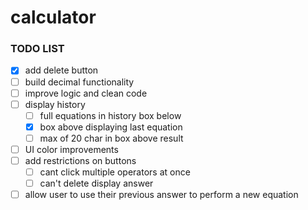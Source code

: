# calculator

### TODO LIST

- [x] add delete button
- [ ] build decimal functionality
- [ ] improve logic and clean code
- [ ] display history
  - [ ] full equations in history box below
  - [x] box above displaying last equation
  - [ ] max of 20 char in box above result
- [ ] UI color improvements
- [ ] add restrictions on buttons
  - [ ] cant click multiple operators at once
  - [ ] can't delete display answer
- [ ] allow user to use their previous answer to perform a new equation
